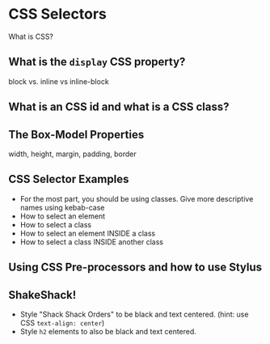 # CSS Selectors
What is CSS?


## What is the `display` CSS property?
block vs. inline vs inline-block

## What is an CSS id and what is a CSS class?

## The Box-Model Properties
width, height, margin, padding, border

## CSS Selector Examples
 - For the most part, you should be using classes. Give more descriptive names using kebab-case
 - How to select an element
 - How to select a class
 - How to select an element INSIDE a class
 - How to select a class INSIDE another class

## Using CSS Pre-processors and how to use Stylus

## ShakeShack!
  - Style "Shack Shack Orders" to be black and text centered. (hint: use CSS `text-align: center`)
  - Style `h2` elements to also be black and text centered.
